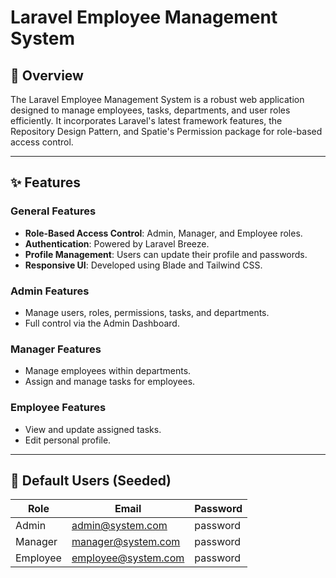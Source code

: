 # Laravel Employee Management System

## 📖 Overview
The Laravel Employee Management System is a robust web application designed to manage employees, tasks, departments, and user roles efficiently. It incorporates Laravel's latest framework features, the Repository Design Pattern, and Spatie's Permission package for role-based access control.

---

## ✨ Features
### General Features
- **Role-Based Access Control**: Admin, Manager, and Employee roles.
- **Authentication**: Powered by Laravel Breeze.
- **Profile Management**: Users can update their profile and passwords.
- **Responsive UI**: Developed using Blade and Tailwind CSS.

### Admin Features
- Manage users, roles, permissions, tasks, and departments.
- Full control via the Admin Dashboard.

### Manager Features
- Manage employees within departments.
- Assign and manage tasks for employees.

### Employee Features
- View and update assigned tasks.
- Edit personal profile.

---

## 👥 Default Users (Seeded)

| **Role**   | **Email**             | **Password** |
|------------|-----------------------|--------------|
| Admin      | admin@system.com      | password     |
| Manager    | manager@system.com    | password     |
| Employee   | employee@system.com   | password     |

